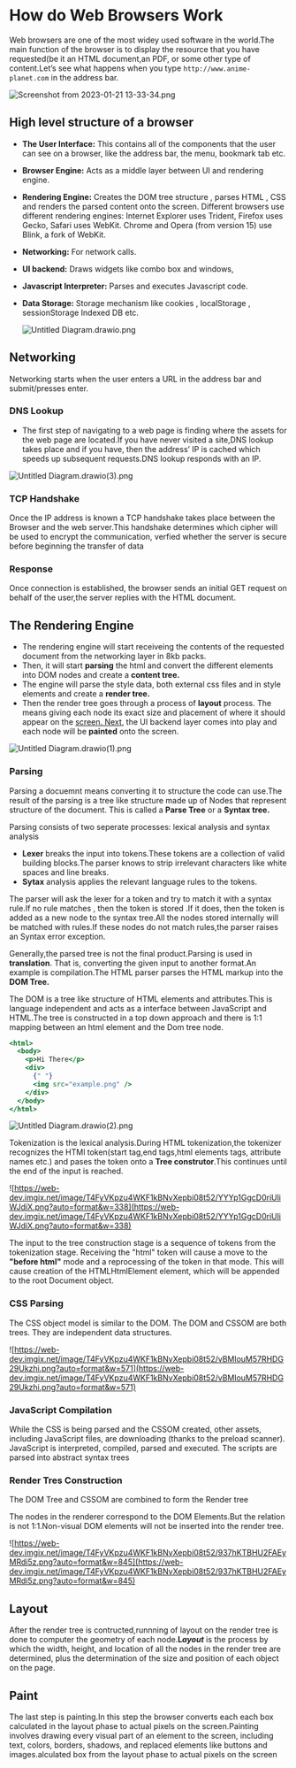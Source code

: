 # How do Web Browsers Work

Web browsers are one of the most widey used software in the world.The main function of the browser is to display the resource that you have requested(be it an HTML document,an PDF, or some other type of content.Let’s see what happens when you type `http://www.anime-planet.com` in the address bar.

![Screenshot from 2023-01-21 13-33-34.png](assets/Screenshot_from_2023-01-21_13-33-34.png)

## High level structure of a browser

- ****The User Interface:**** This contains all of the components that the user can see on a browser, like the address bar, the menu, bookmark tab etc.
- ****Browser Engine:**** Acts as a middle layer between UI and rendering engine.
- ****Rendering Engine:**** Creates the DOM tree structure , parses HTML , CSS and renders the parsed content onto the screen. Different browsers use different rendering engines: Internet Explorer uses Trident, Firefox uses Gecko, Safari uses WebKit. Chrome and Opera (from version 15) use Blink, a fork of WebKit.
- ****Networking:**** For network calls.
- ****UI backend:**** Draws widgets like combo box and windows,
- ****Javascript Interpreter:**** Parses and executes Javascript code.
- ****Data Storage:**** Storage mechanism like cookies , localStorage , sessionStorage Indexed DB etc.

  ![Untitled Diagram.drawio.png](assets/Browser-Structure.png)

## Networking

Networking starts when the user enters a URL in the address bar and submit/presses enter.

### DNS Lookup

- The first step of navigating to a web page is finding where the assets for the web page are located.If you have never visited a site,DNS lookup takes place and if you have, then the address’ IP is cached which speeds up subsequent requests.DNS lookup responds with an IP.

![Untitled Diagram.drawio(3).png](assets/Untitled_Diagram.drawio(3).png)

### TCP Handshake

Once the IP address is known a TCP handshake takes place between the Browser and the web server.This handshake determines which cipher will be used to encrypt the communication, verfied whether the server is secure before beginning the transfer of data

### Response

Once connection is established, the browser sends an initial GET request on behalf of the user,the server replies with the HTML document.

## The Rendering Engine

- The rendering engine will start receiveing the contents of the requested document from the networking layer in 8kb packs.
- Then, it will start **parsing** the html and convert the different elements into DOM nodes and create a ****content tree.****
- The engine will parse the style data, both external css files and in style elements and create a ****render tree.****
- Then the render tree goes through a process of ****layout**** process. The means giving each node its exact size and placement of where it should appear on the [screen. Next](http://screen.Next), the UI backend layer comes into play and each node will be **painted** onto the screen.

![Untitled Diagram.drawio(1).png](assets/Untitled_Diagram.drawio(1).png)

### Parsing

Parsing a docuemnt means converting it to structure the code can use.The result of the parsing is a tree like structure made up of Nodes that represent structure of the document. This is called a ****Parse Tree**** or a ****Syntax tree.****

Parsing consists of two seperate processes: lexical analysis and syntax analysis

- ****Lexer**** breaks the input into tokens.These tokens are a collection of valid building blocks.The parser knows to strip irrelevant characters like white spaces and line breaks.
- ****Sytax**** analysis applies the relevant language rules to the tokens.

The parser will ask the lexer for a token and try to match it with a syntax rule.If no rule matches , then the token is stored .If it does, then the token is added as a new node to the syntax tree.All the nodes stored internally will be matched with rules.If these nodes do not match rules,the parser raises an Syntax error exception.

Generally,the parsed tree is not the final product.Parsing is used in ****translation****. That is, converting the given input to another format.An example is compilation.The HTML parser parses the HTML markup into the ****DOM Tree.****

The DOM is a tree like structure of HTML elements and attributes.This is language independent and acts as a interface between JavaScript and HTML.The tree is constructed in a top down approach and there is 1:1 mapping between an html element and the Dom tree node.

```jsx
<html>
  <body>
    <p>Hi There</p>
    <div>
      {" "}
      <img src="example.png" />
    </div>
  </body>
</html>
```

![Untitled Diagram.drawio(2).png](assets/Untitled_Diagram.drawio(2).png)

Tokenization is the lexical analysis.During HTML tokenization,the tokenizer recognizes the HTMl token(start tag,end tags,html elements tags, attribute names etc.) and pases the token onto a ****Tree construtor****.This continues until the end of the input is reached.

![https://web-dev.imgix.net/image/T4FyVKpzu4WKF1kBNvXepbi08t52/YYYp1GgcD0riUliWJdiX.png?auto=format&w=338](https://web-dev.imgix.net/image/T4FyVKpzu4WKF1kBNvXepbi08t52/YYYp1GgcD0riUliWJdiX.png?auto=format&w=338)

The input to the tree construction stage is a sequence of tokens from the tokenization stage. Receiving the "html" token will cause a move to the **"before html"**
mode and a reprocessing of the token in that mode. This will cause
creation of the HTMLHtmlElement element, which will be appended to the
root Document object.

### CSS Parsing

The CSS object model is similar to the DOM. The DOM and CSSOM are both trees. They are independent data structures.

![https://web-dev.imgix.net/image/T4FyVKpzu4WKF1kBNvXepbi08t52/vBMlouM57RHDG29Ukzhi.png?auto=format&w=571](https://web-dev.imgix.net/image/T4FyVKpzu4WKF1kBNvXepbi08t52/vBMlouM57RHDG29Ukzhi.png?auto=format&w=571)

### JavaScript Compilation

While the CSS is being parsed and the CSSOM created, other assets,
including JavaScript files, are downloading (thanks to the preload
scanner). JavaScript is interpreted, compiled, parsed and executed. The
scripts are parsed into abstract syntax trees

### Render Tres Construction

The DOM Tree and CSSOM are combined to form the Render tree

The nodes in the renderer correspond to the DOM Elements.But the relation is not 1:1.Non-visual DOM elements will not be inserted into the render tree.

![https://web-dev.imgix.net/image/T4FyVKpzu4WKF1kBNvXepbi08t52/937hKTBHU2FAEyMRdi5z.png?auto=format&w=845](https://web-dev.imgix.net/image/T4FyVKpzu4WKF1kBNvXepbi08t52/937hKTBHU2FAEyMRdi5z.png?auto=format&w=845)

## Layout

After the render tree is contructed,runnning of layout on the render tree is done to computer the geometry of each node.**L*ayout*** is the process by which the width, height, and location of all the nodes in the render tree are determined, plus the determination of the size and position of each object on the page.

## Paint

The last step is painting.In this step the browser converts each each box calculated in the layout phase to actual pixels on the screen.Painting involves drawing every visual part of an element to the screen, including text, colors, borders, shadows, and replaced elements like buttons and images.alculated box from the layout phase to actual pixels on the screen
